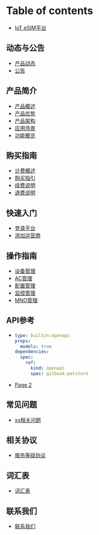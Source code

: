 # Table of contents

* [IoT eSIM平台](README.md)

## 动态与公告 <a href="#release-notes-and-announcements" id="release-notes-and-announcements"></a>

* [产品动态](release-notes-and-announcements/release-notes.md)
* [公告](release-notes-and-announcements/announcements.md)

## 产品简介 <a href="#product-introduction" id="product-introduction"></a>

* [产品概述](product-introduction/chan-pin-gai-shu.md)
* [产品优势](product-introduction/chan-pin-you-shi.md)
* [产品架构](product-introduction/chan-pin-jia-gou.md)
* [应用场景](product-introduction/ying-yong-chang-jing.md)
* [功能概览](product-introduction/gong-neng-gai-lan.md)

## 购买指南 <a href="#purchase-guide" id="purchase-guide"></a>

* [计费概述](purchase-guide/ji-fei-gai-shu.md)
* [购买指引](purchase-guide/gou-mai-zhi-yin.md)
* [续费说明](purchase-guide/xu-fei-shuo-ming.md)
* [退费说明](purchase-guide/tui-fei-shuo-ming.md)

## 快速入门 <a href="#getting-started-zh" id="getting-started-zh"></a>

* [登录平台](getting-started-zh/quickstart.md)
* [添加运营商](getting-started-zh/publish-your-docs.md)

## 操作指南 <a href="#operation-guide" id="operation-guide"></a>

* [设备管理](operation-guide/device-management.md)
* [AC管理](operation-guide/ac-management.md)
* [配置管理](operation-guide/configuration-management.md)
* [监控管理](operation-guide/monitoring-management.md)
* [MNO管理](operation-guide/mno-management.md)

## API参考 <a href="#api-reference" id="api-reference"></a>

* ```yaml
  type: builtin:openapi
  props:
    models: true
  dependencies:
    spec:
      ref:
        kind: openapi
        spec: gitbook-petstore
  ```
* [Page 2](api-reference/page-2.md)

## 常见问题 <a href="#faqs" id="faqs"></a>

* [xx相关问题](faqs/xx-xiang-guan-wen-ti.md)

## 相关协议 <a href="#related-agreements" id="related-agreements"></a>

* [服务等级协议](related-agreements/sla.md)

## 词汇表 <a href="#glossary" id="glossary"></a>

* [词汇表](glossary/glossary.md)

## 联系我们 <a href="#contact-us" id="contact-us"></a>

* [联系我们](contact-us/lian-xi-wo-men.md)
